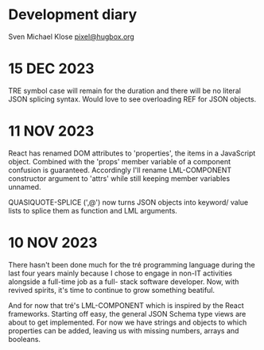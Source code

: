 Development diary
=================

Sven Michael Klose <pixel@hugbox.org>

# 15 DEC 2023

TRE symbol case will remain for the duration and there will
be no literal JSON splicing syntax.  Would love to see
overloading REF for JSON objects.

# 11 NOV 2023

React has renamed DOM attributes to 'properties', the items
in a JavaScript object.  Combined with the 'props' member
variable of a component confusion is guaranteed.  Accordingly
I'll rename LML-COMPONENT constructor argument to 'attrs'
while still keeping member variables unnamed.

QUASIQUOTE-SPLICE (',@') now turns JSON objects into keyword/
value lists to splice them as function and LML arguments.

# 10 NOV 2023

There hasn't been done much for the tré programming language
during the last four years mainly because I chose to engage
in non-IT activities alongside a full-time job as a full-
stack software developer.  Now, with revived spirits, it's
time to continue to grow something beatiful.

And for now that tré's LML-COMPONENT which is inspired by
the React frameworks.  Starting off easy, the general JSON
Schema type views are about to get implemented.  For now we
have strings and objects to which properties can be added,
leaving us with missing numbers, arrays and booleans.
